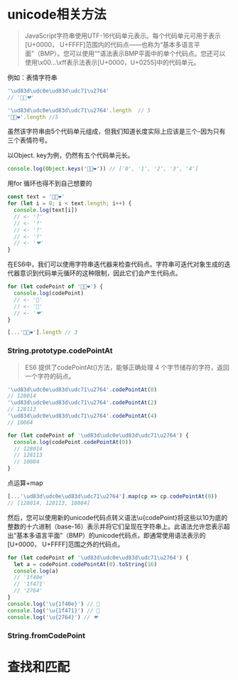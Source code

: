 # unicode相关方法

> JavaScript字符串使用UTF-16代码单元表示。每个代码单元可用于表示[U+0000， U+FFFF]范围内的代码点——也称为“基本多语言平面”（BMP）。您可以使用“”语法表示BMP平面中的单个代码点。您还可以使用\x00…\xff表示法表示[U+0000，U+0255]中的代码单元。

例如：表情字符串
```javascript
'\ud83d\udc0e\ud83d\udc71\u2764'
// '🐎👱❤'
```
```javascript
'\ud83d\udc0e\ud83d\udc71\u2764'.length  // 5
'🐎👱❤'.length //5
```
虽然该字符串由5个代码单元组成，但我们知道长度实际上应该是三个-因为只有三个表情符号。

以Object. key为例，仍然有五个代码单元长。
```javascript
console.log(Object.keys('🐎👱❤')) // ['0', '1', '2', '3', '4']
```

用for 循环也得不到自己想要的
```javascript
const text = '🐎👱❤'
for (let i = 0; i < text.length; i++) {
  console.log(text[i])
  // <- '?'
  // <- '?'
  // <- '?'
  // <- '?'
  // <- '❤'
}
```

在ES6中，我们可以使用字符串迭代器来检查代码点。字符串可迭代对象生成的迭代器意识到代码单元循环的这种限制，因此它们会产生代码点。
```javascript
for (let codePoint of '🐎👱❤') {
  console.log(codePoint)
  // <- '🐎'
  // <- '👱'
  // <- '❤'
}
```
```javascript
[...'🐎👱❤'].length // 3
```

### String.prototype.codePointAt
> ES6 提供了codePointAt()方法，能够正确处理 4 个字节储存的字符，返回一个字符的码点。

```javascript
'\ud83d\udc0e\ud83d\udc71\u2764'.codePointAt(0)
// 128014
'\ud83d\udc0e\ud83d\udc71\u2764'.codePointAt(2)
// 128113
'\ud83d\udc0e\ud83d\udc71\u2764'.codePointAt(4)
// 10084

for (let codePoint of '\ud83d\udc0e\ud83d\udc71\u2764') {
  console.log(codePoint.codePointAt(0))
  // 128014
  // 128113
  // 10084
}
```

点运算+map
```javascript
[...'\ud83d\udc0e\ud83d\udc71\u2764'].map(cp => cp.codePointAt(0))
// [128014, 128113, 10084]
```

然后，您可以使用新的unicode代码点转义语法\u{codePoint}将这些以10为底的整数的十六进制（base-16）表示并将它们呈现在字符串上。此语法允许您表示超出“基本多语言平面”（BMP）的unicode代码点，即通常使用语法表示的[U+0000， U+FFFF]范围之外的代码点。
```javascript
for (let codePoint of '\ud83d\udc0e\ud83d\udc71\u2764') {
  let a = codePoint.codePointAt(0).toString(16)
  console.log(a)
  // '1f40e'
  // '1f471'
  // '2764'
}
console.log('\u{1f40e}') // 🐎
console.log('\u{1f471}') // 👱
console.log('\u{2764}') // ❤
```

### String.fromCodePoint

# 查找和匹配

